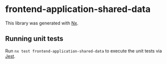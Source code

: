 # frontend-application-shared-data

This library was generated with [Nx](https://nx.dev).

## Running unit tests

Run `nx test frontend-application-shared-data` to execute the unit tests via [Jest](https://jestjs.io).
